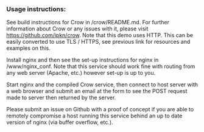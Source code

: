 ### Usage instructions:

See build instructions for Crow in /crow/README.md. For further information about Crow or any issues with it, please visit https://github.com/ipkn/crow. Note that this demo uses HTTP. This can be easily converted to use TLS / HTTPS, see previous link for resources and examples on this.

Install nginx and then see the set-up instructions for nginx in /www/nginx_conf. Note that this service should work fine with routing from any web server (Apache, etc.) however set-up is up to you.

Start nginx and the compiled Crow service, then connect to host server with a web browser and submit an email at the form to see the POST request made to server then returned by the server.

Please submit an issue on Github with a proof of concept if you are able to remotely compromise a host running this service behind an up to date version of nginx (via buffer overflow, etc.).

